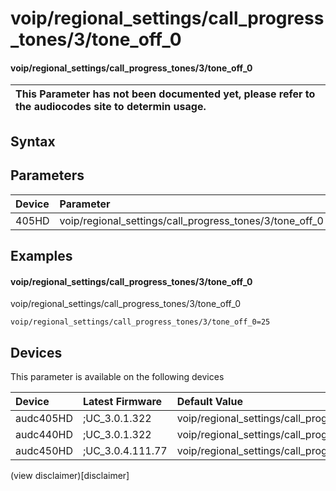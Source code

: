 ﻿---
description: voip/regional_settings/call_progress_tones/3/tone_off_0
search: false
---

# voip/regional_settings/call_progress_tones/3/tone_off_0

#### voip/regional_settings/call_progress_tones/3/tone_off_0


| This Parameter has not been documented yet, please refer to the audiocodes site to determin usage.  | 
| :--- |

## Syntax

## Parameters
|Device|Parameter|value|Description|
|:---|:---|:---|:---|
| 405HD | voip/regional_settings/call_progress_tones/3/tone_off_0 |  |  |

## Examples
#### voip/regional_settings/call_progress_tones/3/tone_off_0

voip/regional_settings/call_progress_tones/3/tone_off_0

```
voip/regional_settings/call_progress_tones/3/tone_off_0=25
```

## Devices
This parameter is available on the following devices

| Device | Latest Firmware | Default Value |
|:---|:---|:---|
| audc405HD | ;UC_3.0.1.322 | voip/regional_settings/call_progress_tones/3/tone_off_0=25 
| audc440HD | ;UC_3.0.1.322 | voip/regional_settings/call_progress_tones/3/tone_off_0=25 
| audc450HD | ;UC_3.0.4.111.77 | voip/regional_settings/call_progress_tones/3/tone_off_0=25 

(view disclaimer)[disclaimer]
